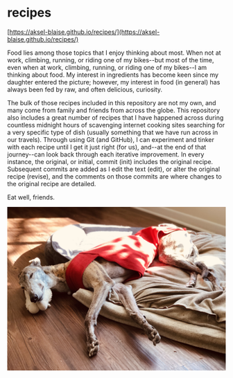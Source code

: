 # recipes

[https://aksel-blaise.github.io/recipes/](https://aksel-blaise.github.io/recipes/)

Food lies among those topics that I enjoy thinking about most. When not at work, climbing, running, or riding one of my bikes--but most of the time, even when at work, climbing, running, or riding one of my bikes--I am thinking about food. My interest in ingredients has become keen since my daughter entered the picture; however, my interest in food (in general) has always been fed by raw, and often delicious, curiosity.

The bulk of those recipes included in this repository are not my own, and many come from family and friends from across the globe. This repository also includes a great number of recipes that I have happened across during countless midnight hours of scavenging internet cooking sites searching for a very specific type of dish (usually something that we have run across in our travels). Through using Git (and GitHub), I can experiment and tinker with each recipe until I get it just right (for us), and--at the end of that journey--can look back through each iterative improvement. In every instance, the original, or initial, commit (init) includes the original recipe. Subsequent commits are added as I edit the text (edit), or alter the original recipe (revise), and the comments on those commits are where changes to the original recipe are detailed. 

Eat well, friends.

![Loyal sous chef](./images/true.jpg)

